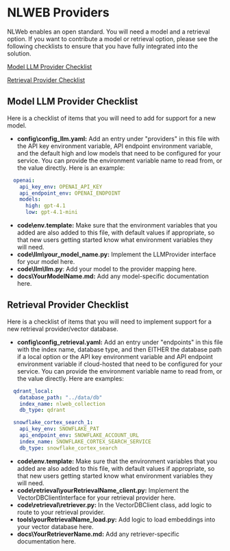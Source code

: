 # NLWEB Providers

NLWeb enables an open standard.  You will need a model and a retrieval option.  If you want to contribute a model or retrieval option, please see the following checklists to ensure that you have fully integrated into the solution.

[Model LLM Provider Checklist](#model-llm-provider-checklist)

[Retrieval Provider Checklist](#retrieval-provider-checklist)

## Model LLM Provider Checklist

Here is a checklist of items that you will need to add for support for a new model.

- **config\config_llm.yaml:** Add an entry under "providers" in this file with the API key environment variable, API endpoint environment variable, and the default high and low models that need to be configured for your service.  You can provide the environment variable name to read from, or the value directly.  Here is an example:

```yml
  openai:
    api_key_env: OPENAI_API_KEY
    api_endpoint_env: OPENAI_ENDPOINT
    models:
      high: gpt-4.1
      low: gpt-4.1-mini
```

- **code\env.template:** Make sure that the environment variables that you added are also added to this file, with default values if appropriate, so that new users getting started know what environment variables they will need.
- **code\llm\your_model_name.py:** Implement the LLMProvider interface for your model here.
- **code\llm\llm.py**: Add your model to the provider mapping here.
- **docs\YourModelName.md:** Add any model-specific documentation here.

## Retrieval Provider Checklist

Here is a checklist of items that you will need to implement support for a new retrieval provider/vector database.

- **config\config_retrieval.yaml:** Add an entry under "endpoints" in this file with the index name, database type, and then EITHER the database path if a local option or the API key environment variable and API endpoint environment variable if cloud-hosted that need to be configured for your service.  You can provide the environment variable name to read from, or the value directly.  Here are examples:

```yml
  qdrant_local:
    database_path: "../data/db"
    index_name: nlweb_collection
    db_type: qdrant

  snowflake_cortex_search_1:
    api_key_env: SNOWFLAKE_PAT
    api_endpoint_env: SNOWFLAKE_ACCOUNT_URL
    index_name: SNOWFLAKE_CORTEX_SEARCH_SERVICE
    db_type: snowflake_cortex_search
```

- **code\env.template:** Make sure that the environment variables that you added are also added to this file, with default values if appropriate, so that new users getting started know what environment variables they will need.
- **code\retrieval\yourRetrievalName_client.py:** Implement the VectorDBClientInterface for your retrieval provider here.
- **code\retrieval\retriever.py:** In the VectorDBClient class, add logic to route to your retrieval provider.
- **tools\yourRetrievalName_load.py:** Add logic to load embeddings into your vector database here.
- **docs\YourRetrieverName.md:** Add any retriever-specific documentation here.

